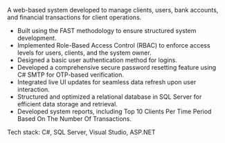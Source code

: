 A web-based system developed to manage clients, users, bank accounts, and financial transactions for client operations.

- Built using the FAST methodology to ensure structured system development.
- Implemented Role-Based Access Control (RBAC) to enforce access levels for users, clients, and the system owner.
- Designed a basic user authentication method for logins.
- Developed a comprehensive secure password resetting feature using C# SMTP for OTP-based verification.
- Integrated live UI updates for seamless data refresh upon user interaction.
- Structured and optimized a relational database in SQL Server for efficient data storage and retrieval.
- Developed system reports, including Top 10 Clients Per Time Period Based On The Number Of Transactions.

Tech stack: C#, SQL Server, Visual Studio, ASP.NET

